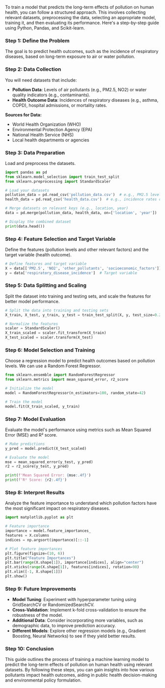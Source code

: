 To train a model that predicts the long-term effects of pollution on human health, you can follow a structured approach. This involves collecting relevant datasets, preprocessing the data, selecting an appropriate model, training it, and then evaluating its performance. Here's a step-by-step guide using Python, Pandas, and Scikit-learn.

### Step 1: Define the Problem

The goal is to predict health outcomes, such as the incidence of respiratory diseases, based on long-term exposure to air or water pollution.

### Step 2: Data Collection

You will need datasets that include:
- **Pollution Data**: Levels of air pollutants (e.g., PM2.5, NO2) or water quality indicators (e.g., contaminants).
- **Health Outcome Data**: Incidences of respiratory diseases (e.g., asthma, COPD), hospital admissions, or mortality rates.

**Sources for Data:**
- World Health Organization (WHO)
- Environmental Protection Agency (EPA)
- National Health Service (NHS)
- Local health departments or agencies

### Step 3: Data Preparation

Load and preprocess the datasets.

```python
import pandas as pd
from sklearn.model_selection import train_test_split
from sklearn.preprocessing import StandardScaler

# Load your datasets
pollution_data = pd.read_csv('pollution_data.csv')  # e.g., PM2.5 levels, NO2
health_data = pd.read_csv('health_data.csv')  # e.g., incidence rates of respiratory diseases

# Merge datasets on relevant keys (e.g., location, year)
data = pd.merge(pollution_data, health_data, on=['location', 'year'])

# Display the combined dataset
print(data.head())
```

### Step 4: Feature Selection and Target Variable

Define the features (pollution levels and other relevant factors) and the target variable (health outcome).

```python
# Define features and target variable
X = data[['PM2.5', 'NO2', 'other_pollutants', 'socioeconomic_factors']]  # Add relevant features
y = data['respiratory_disease_incidence']  # Target variable
```

### Step 5: Data Splitting and Scaling

Split the dataset into training and testing sets, and scale the features for better model performance.

```python
# Split the data into training and testing sets
X_train, X_test, y_train, y_test = train_test_split(X, y, test_size=0.2, random_state=42)

# Normalize the features
scaler = StandardScaler()
X_train_scaled = scaler.fit_transform(X_train)
X_test_scaled = scaler.transform(X_test)
```

### Step 6: Model Selection and Training

Choose a regression model to predict health outcomes based on pollution levels. We can use a Random Forest Regressor.

```python
from sklearn.ensemble import RandomForestRegressor
from sklearn.metrics import mean_squared_error, r2_score

# Initialize the model
model = RandomForestRegressor(n_estimators=100, random_state=42)

# Train the model
model.fit(X_train_scaled, y_train)
```

### Step 7: Model Evaluation

Evaluate the model's performance using metrics such as Mean Squared Error (MSE) and R² score.

```python
# Make predictions
y_pred = model.predict(X_test_scaled)

# Evaluate the model
mse = mean_squared_error(y_test, y_pred)
r2 = r2_score(y_test, y_pred)

print(f'Mean Squared Error: {mse:.4f}')
print(f'R² Score: {r2:.4f}')
```

### Step 8: Interpret Results

Analyze the feature importance to understand which pollution factors have the most significant impact on respiratory diseases.

```python
import matplotlib.pyplot as plt

# Feature importance
importance = model.feature_importances_
features = X.columns
indices = np.argsort(importance)[::-1]

# Plot feature importances
plt.figure(figsize=(10, 6))
plt.title("Feature Importances")
plt.bar(range(X.shape[1]), importance[indices], align="center")
plt.xticks(range(X.shape[1]), features[indices], rotation=90)
plt.xlim([-1, X.shape[1]])
plt.show()
```

### Step 9: Future Improvements

- **Model Tuning**: Experiment with hyperparameter tuning using GridSearchCV or RandomizedSearchCV.
- **Cross-Validation**: Implement k-fold cross-validation to ensure the robustness of the model.
- **Additional Data**: Consider incorporating more variables, such as demographic data, to improve prediction accuracy.
- **Different Models**: Explore other regression models (e.g., Gradient Boosting, Neural Networks) to see if they yield better results.

### Step 10: Conclusion

This guide outlines the process of training a machine learning model to predict the long-term effects of pollution on human health using relevant datasets. By following these steps, you can gain insights into how various pollutants impact health outcomes, aiding in public health decision-making and environmental policy formulation.